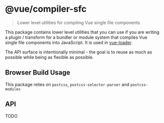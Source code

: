 # @vue/compiler-sfc

> Lower level utilities for compiling Vue single file components

This package contains lower level utilities that you can use if you are writing a plugin / transform for a bundler or module system that compiles Vue single file components into JavaScript. It is used in [vue-loader](https://github.com/vuejs/vue-loader).

The API surface is intentionally minimal - the goal is to reuse as much as possible while being as flexible as possible.

## Browser Build Usage

This package relies on `postcss`, `postcss-selector-parser` and `postcss-modules`

## API

TODO
